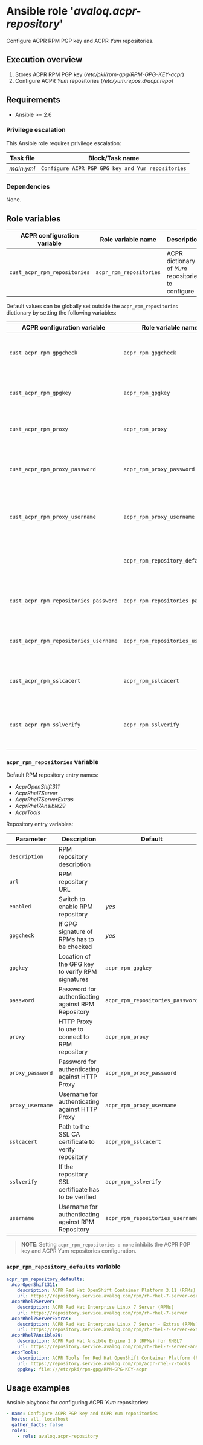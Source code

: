 # Ansible role '*avaloq.acpr-repository*'

Configure ACPR RPM PGP key and ACPR _Yum_ repositories.

## Execution overview

1. Stores ACPR RPM PGP key (_/etc/pki/rpm-gpg/RPM-GPG-KEY-acpr_)
2. Configure ACPR _Yum_ repositories (_/etc/yum.repos.d/acpr.repo_)

## Requirements

* Ansible >= 2.6

### Privilege escalation

This Ansible role requires privilege escalation:

|Task file  |Block/Task name                                   |
|-----------|--------------------------------------------------|
|_main.yml_ |`Configure ACPR PGP GPG key and Yum repositories` |

### Dependencies

None.

## Role variables

|ACPR configuration variable  |Role variable name      |Description                                        |Default                                            |
|-----------------------------|------------------------|---------------------------------------------------|---------------------------------------------------|
|`cust_acpr_rpm_repositories` |`acpr_rpm_repositories` |ACPR dictionary of _Yum_ repositories to configure |See `acpr_rpm_repositories` variable section below |

Default values can be globally set outside the `acpr_rpm_repositories` dictionary by
setting the following variables:

|ACPR configuration variable           |Role variable name               |Description                                                              |Default                                              |
|--------------------------------------|---------------------------------|-------------------------------------------------------------------------|-----------------------------------------------------|
|`cust_acpr_rpm_gpgcheck`              |`acpr_rpm_gpgcheck`              |Default value for RPM repositories' GPG check switch                     |_yes_                                                |
|`cust_acpr_rpm_gpgkey`                |`acpr_rpm_gpgkey`                |Default location of the RPM repositories' GPG key                        |_file:///etc/pki/rpm-gpg/RPM-GPG-KEY-redhat-release_ |
|`cust_acpr_rpm_proxy`                 |`acpr_rpm_proxy`                 |Default RPM repositories' HTTP Proxy value                               |                                                     |
|`cust_acpr_rpm_proxy_password`        |`acpr_rpm_proxy_password`        |Default password for authenticating against RPM repositories' HTTP Proxy |                                                     |
|`cust_acpr_rpm_proxy_username`        |`acpr_rpm_proxy_username`        |Default username for authenticating against RPM repositories' HTTP Proxy |                                                     |
|                                      |`acpr_rpm_repository_defaults`   |Default ACPR dictionary of _Yum_ repositories to configure               |See `acpr_rpm_repositories` variable description     |
|`cust_acpr_rpm_repositories_password` |`acpr_rpm_repositories_password` |Default password for authenticating against RPM Repositories             |                                                     |
|`cust_acpr_rpm_repositories_username` |`acpr_rpm_repositories_username` |Default username for authenticating against RPM Repositories             |                                                     |
|`cust_acpr_rpm_sslcacert`             |`acpr_rpm_sslcacert`             |Default path to the RPM repositories' SSL CA certificate                 |                                                     |
|`cust_acpr_rpm_sslverify`             |`acpr_rpm_sslverify`             |Default value for RPM repositories' SSL certificate check                |_yes_                                                |

### `acpr_rpm_repositories` variable

Default RPM repository entry names:

* _AcprOpenShift311_
* _AcprRhel7Server_
* _AcprRhel7ServerExtras_
* _AcprRhel7Ansible29_
* _AcprTools_

Repository entry variables:

|Parameter        |Description                                          |Default                          |
|-----------------|-----------------------------------------------------|---------------------------------|
|`description`    |RPM repository description                           |                                 |
|`url`            |RPM repository URL                                   |                                 |
|`enabled`        |Switch to enable RPM repository                      |_yes_                            |  
|`gpgcheck`       |If GPG signature of RPMs has to be checked           |_yes_                            |
|`gpgkey`         |Location of the GPG key to verify RPM signatures     |`acpr_rpm_gpgkey`                |
|`password`       |Password for authenticating against RPM Repository   |`acpr_rpm_repositories_password` |
|`proxy`          |HTTP Proxy to use to connect to RPM repository       |`acpr_rpm_proxy`                 |
|`proxy_password` |Password for authenticating against HTTP Proxy       |`acpr_rpm_proxy_password`        |
|`proxy_username` |Username for authenticating against HTTP Proxy       |`acpr_rpm_proxy_username`        |
|`sslcacert`      |Path to the SSL CA certificate to verify repository  |`acpr_rpm_sslcacert`             |
|`sslverify`      |If the repository SSL certificate has to be verified |`acpr_rpm_sslverify`             |
|`username`       |Username for authenticating against RPM Repository   |`acpr_rpm_repositories_username` |

>**NOTE**: Setting `acpr_rpm_repositories : none` inhibits the ACPR PGP key and ACPR Yum
>repositories configuration.

### `acpr_rpm_repository_defaults` variable

```yaml
acpr_rpm_repository_defaults:
  AcprOpenShift311:
    description: ACPR Red Hat OpenShift Container Platform 3.11 (RPMs)
    url: https://repository.service.avaloq.com/rpm/rh-rhel-7-server-ose-3.11
  AcprRhel7Server:
    description: ACPR Red Hat Enterprise Linux 7 Server (RPMs)
    url: https://repository.service.avaloq.com/rpm/rh-rhel-7-server
  AcprRhel7ServerExtras:
    description: ACPR Red Hat Enterprise Linux 7 Server - Extras (RPMs)
    url: https://repository.service.avaloq.com/rpm/rh-rhel-7-server-extras
  AcprRhel7Ansible29:
    description: ACPR Red Hat Ansible Engine 2.9 (RPMs) for RHEL7
    url: https://repository.service.avaloq.com/rpm/rh-rhel-7-server-ansible-2.9
  AcprTools:
    description: ACPR Tools for Red Hat OpenShift Container Platform (RPMS) for RHEL 7
    url: https://repository.service.avaloq.com/rpm/acpr-rhel-7-tools
    gpgkey: file:///etc/pki/rpm-gpg/RPM-GPG-KEY-acpr
```

## Usage examples

Ansible playbook for configuring ACPR _Yum_ repositories:

```yaml
- name: Configure ACPR PGP key and ACPR Yum repositories
  hosts: all, localhost
  gather_facts: false
  roles:
    - role: avaloq.acpr-repository
```

